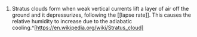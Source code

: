 1. Stratus clouds form when weak vertical currents lift a layer of air off the ground and it depressurizes, following the [[lapse rate]]. This causes the relative humidity to increase due to the adiabatic cooling.^[https://en.wikipedia.org/wiki/Stratus_cloud]